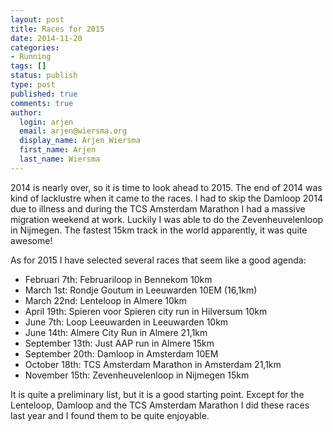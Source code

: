 ```yaml
---
layout: post
title: Races for 2015
date: 2014-11-20
categories:
- Running
tags: []
status: publish
type: post
published: true
comments: true
author:
  login: arjen
  email: arjen@wiersma.org
  display_name: Arjen Wiersma
  first_name: Arjen
  last_name: Wiersma
---
```


2014 is nearly over, so it is time to look ahead to 2015. The end of 2014 was kind of lacklustre when it came to the races. I had to skip the Damloop 2014 due to illness and during the TCS Amsterdam Marathon I had a massive migration weekend at work. Luckily I was able to do the Zevenheuvelenloop in Nijmegen. The fastest 15km track in the world apparently, it was quite awesome!

As for 2015 I have selected several races that seem like a good agenda:

- Februari 7th: Februariloop in Bennekom 10km
- March 1st: Rondje Goutum in Leeuwarden 10EM (16,1km)
- March 22nd: Lenteloop in Almere 10km
- April 19th: Spieren voor Spieren city run in Hilversum 10km
- June 7th: Loop Leeuwarden in Leeuwarden 10km
- June 14th: Almere City Run in Almere 21,1km
- September 13th: Just AAP run in Almere 15km
- September 20th: Damloop in Amsterdam 10EM
- October 18th: TCS Amsterdam Marathon in Amsterdam 21,1km
- November 15th: Zevenheuvelenloop in Nijmegen 15km

It is quite a preliminary list, but it is a good starting point. Except for the Lenteloop, Damloop and the TCS Amsterdam Marathon I did these races last year and I found them to be quite enjoyable.
